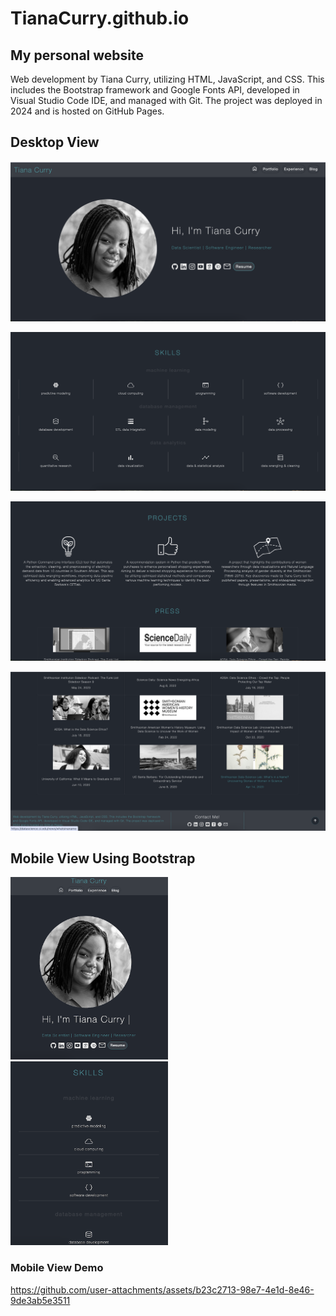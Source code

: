 # TianaCurry.github.io

## My personal website

Web development by Tiana Curry, utilizing HTML, JavaScript, and CSS. This includes the Bootstrap framework and Google Fonts API, developed in Visual Studio Code IDE, and managed with Git. The project was deployed in 2024 and is hosted on GitHub Pages.

## Desktop View

![image](./images/readme-media/desktop-view-1.png)

![image](./images/readme-media/desktop-view-2.png)

![image](./images/readme-media/desktop-view-3.png)

![image](./images/readme-media/desktop-view-4.png)

## Mobile View Using Bootstrap

<div class="row">
  <div class="column">
    <img src="./images/readme-media/mobile-view-1.png" width="50%" height="auto">
  </div>
  <div class="column">
    <img src="./images/readme-media/mobile-view-2.png" width="50%" height="auto">
  </div>
</div>

### Mobile View Demo

https://github.com/user-attachments/assets/b23c2713-98e7-4e1d-8e46-9de3ab5e3511

